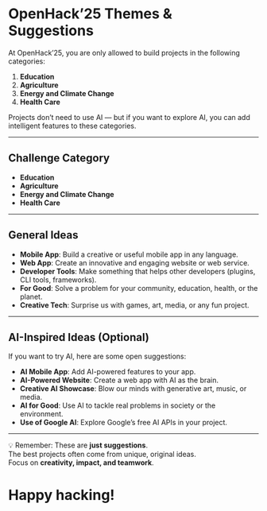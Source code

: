 # OpenHack’25 Themes & Suggestions

At OpenHack’25, you are only allowed to build projects in the following categories:  

1. **Education**  
2. **Agriculture**  
3. **Energy and Climate Change**  
4. **Health Care**  

Projects don’t need to use AI — but if you want to explore AI, you can add intelligent features to these categories.


---

## Challenge Category
- **Education**  
- **Agriculture**  
- **Energy and Climate Change**  
- **Health Care**  

---

## General Ideas
- **Mobile App**: Build a creative or useful mobile app in any language.  
- **Web App**: Create an innovative and engaging website or web service.  
- **Developer Tools**: Make something that helps other developers (plugins, CLI tools, frameworks).  
- **For Good**: Solve a problem for your community, education, health, or the planet.  
- **Creative Tech**: Surprise us with games, art, media, or any fun project.  

---

## AI-Inspired Ideas (Optional)
If you want to try AI, here are some open suggestions:
- **AI Mobile App**: Add AI-powered features to your app.  
- **AI-Powered Website**: Create a web app with AI as the brain.  
- **Creative AI Showcase**: Blow our minds with generative art, music, or media.  
- **AI for Good**: Use AI to tackle real problems in society or the environment.  
- **Use of Google AI**: Explore Google’s free AI APIs in your project.  

---


💡 Remember: These are **just suggestions**.  
The best projects often come from unique, original ideas.  
Focus on **creativity, impact, and teamwork**.
# Happy hacking! 